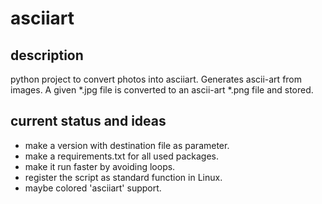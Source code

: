 asciiart
========

description
-----------

python project to convert photos into asciiart. Generates ascii-art from images. A given \*.jpg file is converted to an ascii-art \*.png file and stored.


current status and ideas
------------------------
* make a version with destination file as parameter.
* make a requirements.txt for all used packages.
* make it run faster by avoiding loops.
* register the script as standard function in Linux.
* maybe colored 'asciiart' support.